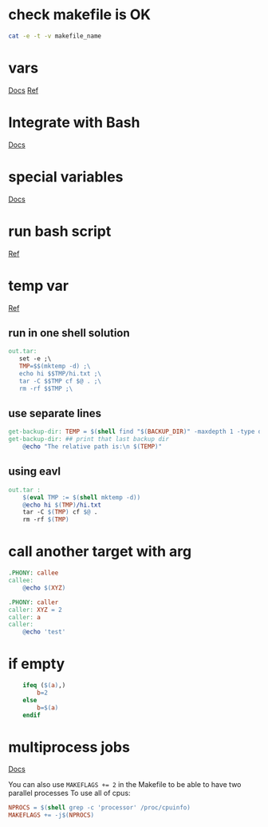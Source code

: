 ---
---

# check makefile is OK

```bash
cat -e -t -v makefile_name
```

# vars

[Docs](https://www.gnu.org/software/make/manual/html_node/Setting.html)
[Ref](https://earthly.dev/blog/makefile-variables/)

# Integrate with Bash

[Docs](https://www.squash.io/integrating-bash-script-into-makefile-in-linux/)

# special variables

[Docs](https://www.gnu.org/software/make/manual/html_node/Special-Variables.html)

# run bash script

[Ref](https://stackoverflow.com/questions/2497675/how-to-run-a-bash-script-from-a-makefile)

# temp var

[Ref](https://stackoverflow.com/questions/1909188/define-make-variable-at-rule-execution-time)

## run in one shell solution

```makefile
out.tar:
   set -e ;\
   TMP=$$(mktemp -d) ;\
   echo hi $$TMP/hi.txt ;\
   tar -C $$TMP cf $@ . ;\
   rm -rf $$TMP ;\
```

## use separate lines

```makefile
get-backup-dir: TEMP = $(shell find "$(BACKUP_DIR)" -maxdepth 1 -type d -printf '%p\n' | sort -r | head -n1)
get-backup-dir: ## print that last backup dir
	@echo "The relative path is:\n $(TEMP)"
```

## using eavl

```makefile
out.tar :
    $(eval TMP := $(shell mktemp -d))
    @echo hi $(TMP)/hi.txt
    tar -C $(TMP) cf $@ .
    rm -rf $(TMP)
```

# call another target with arg

```makefile
.PHONY: callee
callee:
	@echo $(XYZ)

.PHONY: caller
caller: XYZ = 2
caller: a
caller:
	@echo 'test'
```

# if empty

```makefile
    ifeq ($(a),)
        b=2
    else
        b=$(a)
    endif
```

# multiprocess jobs

[Docs](https://www.ibm.com/docs/en/aix/7.3?topic=command-using-make-in-parallel-run-mode)

You can also use `MAKEFLAGS += 2` in the Makefile to be able to have two parallel processes
To use all of cpus:

```makefile
NPROCS = $(shell grep -c 'processor' /proc/cpuinfo)
MAKEFLAGS += -j$(NPROCS)
```

